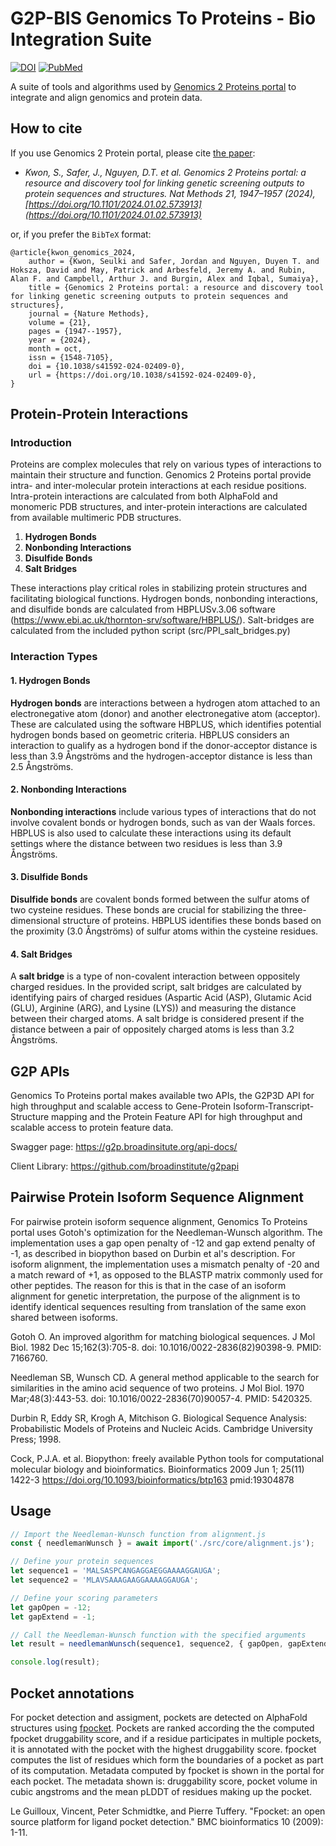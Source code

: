 # G2P-BIS Genomics To Proteins - Bio Integration Suite
[![DOI](https://img.shields.io/badge/DOI-10.1038/s41592--024--02409--0-blue.svg)](https://doi.org/10.1038/s41592-024-02409-0)
[![PubMed](https://img.shields.io/badge/PubMed-39294369-blue.svg)](https://pubmed.ncbi.nlm.nih.gov/39294369/)

A suite of tools and algorithms used by [Genomics 2 Proteins portal](https://g2p.broadinstitute.org) to integrate and align genomics and protein data.

## How to cite
If you use Genomics 2 Protein portal, please cite [the paper](https://www.nature.com/articles/s41592-024-02409-0):

- *Kwon, S., Safer, J., Nguyen, D.T. et al. Genomics 2 Proteins portal: a resource and discovery tool for linking genetic screening outputs to protein sequences and structures. Nat Methods 21, 1947–1957 (2024), [https://doi.org/10.1101/2024.01.02.573913](https://doi.org/10.1101/2024.01.02.573913)*

or, if you prefer the `BibTeX` format:

```
@article{kwon_genomics_2024,
	author = {Kwon, Seulki and Safer, Jordan and Nguyen, Duyen T. and Hoksza, David and May, Patrick and Arbesfeld, Jeremy A. and Rubin, Alan F. and Campbell, Arthur J. and Burgin, Alex and Iqbal, Sumaiya},
	title = {Genomics 2 Proteins portal: a resource and discovery tool for linking genetic screening outputs to protein sequences and structures},
	journal = {Nature Methods},
	volume = {21},
	pages = {1947--1957},
	year = {2024},
	month = oct,
	issn = {1548-7105},
	doi = {10.1038/s41592-024-02409-0},
	url = {https://doi.org/10.1038/s41592-024-02409-0},
}
```


## Protein-Protein Interactions

### Introduction

Proteins are complex molecules that rely on various types of interactions to maintain their structure and function. Genomics 2 Proteins portal provide intra- and inter-molecular protein interactions at each residue positions. Intra-protein interactions are calculated from both AlphaFold and monomeric PDB structures, and inter-protein interactions are calculated from available multimeric PDB structures. 


1. **Hydrogen Bonds**
1. **Nonbonding Interactions**
1. **Disulfide Bonds**
1. **Salt Bridges**

These interactions play critical roles in stabilizing protein structures and facilitating biological functions. Hydrogen bonds, nonbonding interactions, and disulfide bonds are calculated from HBPLUSv.3.06 software (https://www.ebi.ac.uk/thornton-srv/software/HBPLUS/). Salt-bridges are calculated from the included python script (src/PPI_salt_bridges.py)

### Interaction Types


#### 1. Hydrogen Bonds

**Hydrogen bonds** are interactions between a hydrogen atom attached to an electronegative atom (donor) and another electronegative atom (acceptor). These are calculated using the software HBPLUS, which identifies potential hydrogen bonds based on geometric criteria. HBPLUS considers an interaction to qualify as a hydrogen bond if the donor-acceptor distance is less than 3.9 Ångströms and the hydrogen-acceptor distance is less than 2.5 Ångströms.


#### 2. Nonbonding Interactions

**Nonbonding interactions** include various types of interactions that do not involve covalent bonds or hydrogen bonds, such as van der Waals forces. HBPLUS is also used to calculate these interactions using its default settings where the distance between two residues is less than 3.9 Ångströms.

#### 3. Disulfide Bonds

**Disulfide bonds** are covalent bonds formed between the sulfur atoms of two cysteine residues. These bonds are crucial for stabilizing the three-dimensional structure of proteins. HBPLUS identifies these bonds based on the proximity (3.0 Ångströms) of sulfur atoms within the cysteine residues.

#### 4. Salt Bridges

A **salt bridge** is a type of non-covalent interaction between oppositely charged residues. In the provided script, salt bridges are calculated by identifying pairs of charged residues (Aspartic Acid (ASP), Glutamic Acid (GLU), Arginine (ARG), and Lysine (LYS)) and measuring the distance between their charged atoms. A salt bridge is considered present if the distance between a pair of oppositely charged atoms is less than 3.2 Ångströms.

## G2P APIs
Genomics To Proteins portal makes available two APIs, the G2P3D API for high throughput and scalable access to Gene-Protein Isoform-Transcript-Structure mapping and the Protein Feature API for high throughput and scalable access to protein feature data.

Swagger page: https://g2p.broadinsitute.org/api-docs/

Client Library: https://github.com/broadinstitute/g2papi

## Pairwise Protein Isoform Sequence Alignment
For pairwise protein isoform sequence alignment, Genomics To Proteins portal uses Gotoh's optimization for the Needleman-Wunsch algorithm. The implementation uses a gap open penalty of -12 and gap extend penalty of -1, as described in biopython based on Durbin et al's description. For isoform alignment, the implementation uses a mismatch penalty of -20 and a match reward of +1, as opposed to the BLASTP matrix commonly used for other peptides. The reason for this is that in the case of an isoform alignment for genetic interpretation, the purpose of the alignment is to identify identical sequences resulting from translation of the same exon shared between isoforms. 

Gotoh O. An improved algorithm for matching biological sequences. J Mol Biol. 1982 Dec 15;162(3):705-8. doi: 10.1016/0022-2836(82)90398-9. PMID: 7166760.

Needleman SB, Wunsch CD. A general method applicable to the search for similarities in the amino acid sequence of two proteins. J Mol Biol. 1970 Mar;48(3):443-53. doi: 10.1016/0022-2836(70)90057-4. PMID: 5420325.

Durbin R, Eddy SR, Krogh A, Mitchison G. Biological Sequence Analysis: Probabilistic Models of Proteins and Nucleic Acids. Cambridge University Press; 1998.

Cock, P.J.A. et al. Biopython: freely available Python tools for computational molecular biology and bioinformatics. Bioinformatics 2009 Jun 1; 25(11) 1422-3 https://doi.org/10.1093/bioinformatics/btp163 pmid:19304878

## Usage

```javascript
// Import the Needleman-Wunsch function from alignment.js
const { needlemanWunsch } = await import('./src/core/alignment.js');

// Define your protein sequences
let sequence1 = 'MALSASPCANGAGGAEGGAAAAGGAUGA';
let sequence2 = 'MLAVSAAAGAAGGAAAAGGAUGA';

// Define your scoring parameters
let gapOpen = -12;
let gapExtend = -1;

// Call the Needleman-Wunsch function with the specified arguments
let result = needlemanWunsch(sequence1, sequence2, { gapOpen, gapExtend });

console.log(result);

```

## Pocket annotations

For pocket detection and assigment, pockets are detected on AlphaFold structures using [fpocket](https://github.com/Discngine/fpocket). Pockets are ranked according the the computed fpocket druggability score, and if a residue participates in multiple pockets, it is annotated with the pocket with the highest druggability score. fpocket computes the list of residues which form the boundaries of a pocket as part of its computation. Metadata computed by fpocket is shown in the portal for each pocket. The metadata shown is: druggability score, pocket volume in cubic angstroms and the mean pLDDT of residues making up the pocket.

Le Guilloux, Vincent, Peter Schmidtke, and Pierre Tuffery. "Fpocket: an open source platform for ligand pocket detection." BMC bioinformatics 10 (2009): 1-11.

